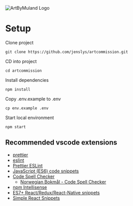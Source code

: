 <picture>
  <source media="(prefers-color-scheme: dark)" srcset="https://user-images.githubusercontent.com/69081683/219066572-6938ad28-614a-4c19-8eb7-9a5fe4786cc4.png">
  <source media="(prefers-color-scheme: light)" srcset="https://user-images.githubusercontent.com/69081683/219066559-a5f2683a-497b-4236-b003-877cd047772e.png">
  <img alt="ArtByMuland Logo" src="https://user-images.githubusercontent.com/69081683/219066559-a5f2683a-497b-4236-b003-877cd047772e.png">
</picture>

# Setup

Clone project

```shell
git clone https://github.com/jenslys/artcommission.git
```

CD into project

```shell
cd artcommission
```

Install dependencies

```shell
npm install
```

Copy .env.example to .env

```shell
cp env.example .env
```

Start local environment

```shell
npm start
```

## Recommended vscode extensions

- [prettier](https://marketplace.visualstudio.com/items?itemName=esbenp.prettier-vscode)
- [eslint](https://marketplace.visualstudio.com/items?itemName=dbaeumer.vscode-eslint)
- [Prettier ESLint](https://marketplace.visualstudio.com/items?itemName=rvest.vs-code-prettier-eslint)
- [JavaScript (ES6) code snippets](https://marketplace.visualstudio.com/items?itemName=xabikos.JavaScriptSnippets)
- [Code Spell Checker](https://marketplace.visualstudio.com/items?itemName=streetsidesoftware.code-spell-checker)
  - [Norwegian Bokmål - Code Spell Checker](https://marketplace.visualstudio.com/items?itemName=streetsidesoftware.code-spell-checker-norwegian-bokmal)
- [npm Intellisense](https://marketplace.visualstudio.com/items?itemName=christian-kohler.npm-intellisense)
- [ES7+ React/Redux/React-Native snippets](https://marketplace.visualstudio.com/items?itemName=dsznajder.es7-react-js-snippets)
- [Simple React Snippets](https://marketplace.visualstudio.com/items?itemName=burkeholland.simple-react-snippets)
